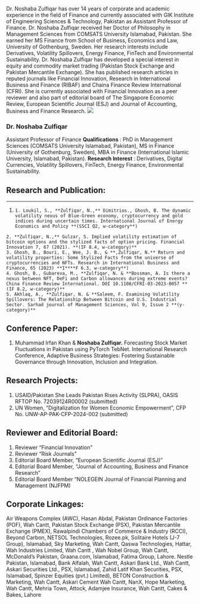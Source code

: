 Dr. Noshaba Zulfiqar has over 14 years of corporate and academic experience in the field of Finance and currently associated with GIK Institute of Engineering Sciences & Technology, Pakistan as Assistant Professor of Finance.
Dr. Noshaba Zulfiqar received her Doctor of Philosophy in Management Sciences from COMSATS University Islamabad, Pakistan. She earned her MS Finance from School of Business, Economics and Law, University of Gothenburg, Sweden. Her research interests include Derivatives, Volatility Spillovers, Energy Finance, FinTech and Environmental Sustainability.
Dr. Noshaba Zulfiqar has developed a special interest in equity and commodity market trading (Pakistan Stock Exchange and Pakistan Mercantile Exchange). She has published research articles in reputed journals like Financial Innovation, Research in International Business and Finance (RIBAF) and Chaina Finance Review International (CFRI). She is currently associated with Financial Innovation as a peer reviewer and also part of editorial board of The Singapore Economic Review, European Scientific Journal (ESJ) and Journal of Accounting, Business and Finance Research.
[![](https://giki.edu.pk/wp-content/uploads/2019/11/Noshaba-Zulfiqar-2-1-e1710812841784.jpeg)](https://giki.edu.pk/wp-content/uploads/2019/11/Noshaba-Zulfiqar-2-1-e1710812841784.jpeg)
### Dr. Noshaba Zulfiqar
Assistant Professor of Finance
**Qualifications** :
PhD in Management Sciences (COMSATS University Islamabad, Pakistan),
MS in Finance (University of Gothenburg, Sweden),
MBA in Finance (International Islamic University, Islamabad, Pakistan).
**Research Interest** :
Derivatives, Digital Currencies, Volatility Spillovers, FinTech, Energy Finance, Environmental Sustainability.
## Research and Publication:
* * *
  1.     1. Loukil, S., **Zulfiqar, N.,** Dimitrios., Ghosh, B. The dynamic volatility nexus of Blue-Green economy, cryptocurrency and gold indices during uncertain times. International Journal of Energy Economics and Policy **(SSCI Q2, w-category**)
    2. **Zulfiqar, N.,** Gulzar, S. Implied volatility estimation of bitcoin options and the stylized facts of option pricing. Financial Innovation 7, 67 (2021). **(IF 8.4, w-category)**
    3. Ghosh, B., Bouri, E., Wee, J. B., & **,Zulfiqar, N.** Return and volatility properties: Some Stylized Facts from the universe of cryptocurrencies and NFTs. Research in International Business and Finance, 65 (2023) **I****F 6.3, w-category**)
    4. Ghosh, B., Gubareva, M., **Zulfiqar, N. & **Bossman, A. Is there a nexus between NFT, DeFi and Carbon allowances during extreme events? China Finance Review International. DOI 10.1108/CFRI-03-2023-0057 **(IF 8.2, w-category)**
    5. Akhlaq, A., **Zulfiqar, N. & **Saleem, F. Examining Volatility Spillovers: The Relationship Between Bitcoin and U.S. Industrial Sector. Sarhad journal of Management Sciences, Vol 9, Issue 2 **(y-category)**


## Conference Paper:
  1. Muhammad Irfan Khan & **Noshaba Zulfiqar.** Forecasting Stock Market Fluctuations in Pakistan using PyTorch TebNet. International Research Conference, Adaptive Business Strategies: Fostering Sustainable Governance through Innovation, Inclusion and Integration.


## Research Projects:
  1. USAID/Pakistan She Leads Pakistan Rises Activity (SLPRA), OASIS RFTOP No. 72039124R00002 (submitted)
  2. UN Women, “Digitalization for Women Economic Empowerment”, CFP No. UNW-AP-PAK-CFP-2024-002 (submitted)


## Reviewer and Editorial Board:
  1. Reviewer “Financial Innovation”
  2. Reviewer “Risk Journals”
  3. Editorial Board Member, “European Scientific Journal (ESJ)”
  4. Editorial Board Member, “Journal of Accounting, Business and Finance Research”
  5. Editorial Board Member “NOLEGEIN Journal of Financial Planning and Management (NJFPM)


## Corporate Linkages:
Air Weapons Complex (AWC), Hasan Abdal, Pakistan Ordinance Factories (POF), Wah Cantt, Pakistan Stock Exchange (PSX), Pakistan Mercantile Exchange (PMEX), Rawalpindi Chambers of Commerce & Industry (RCCI), Beyond Carbon, NETSOL Technologies, Rozee.pk, Solitaire Hotels (J-7 Group), Islamabad, Sky Marketing, Wah Cantt, Qaswa Technologies, Hattar, Wah Industries Limited, Wah Cantt , Wah Nobel Group, Wah Cantt, McDonald’s Pakistan, Graana.com, Islamabad, Fatima Group, Lahore. Nestle Pakistan, Islamabad, Bank Alfalah, Wah Cantt, Askari Bank Ltd., Wah Cantt, Askari Securities Ltd., PSX, Islamabad, Zahid Latif Khan Securities, PSX, Islamabad, Spinzer Equities (pvt.) Limited), BETON Construction & Marketing, Wah Cantt, Askari Cement Wah Cantt, NanX, Hope Marketing, Wah Cantt, Mehria Town, Attock, Adamjee Insurance, Wah Cantt, Cakes & Bakes, Lahore
